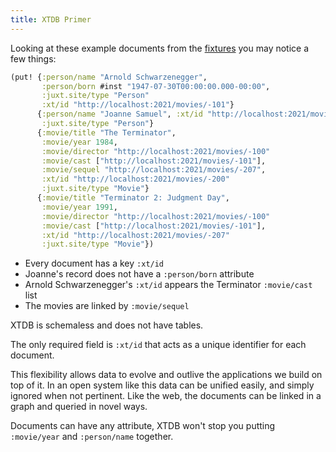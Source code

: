 ```yaml
---
title: XTDB Primer
---
```


Looking at these example documents from the [fixtures](fixtures) you may notice a few things:

```clojure
(put! {:person/name "Arnold Schwarzenegger",
       :person/born #inst "1947-07-30T00:00:00.000-00:00",
       :juxt.site/type "Person"
       :xt/id "http://localhost:2021/movies/-101"}
      {:person/name "Joanne Samuel", :xt/id "http://localhost:2021/movies/-144"
       :juxt.site/type "Person"}
      {:movie/title "The Terminator",
       :movie/year 1984,
       :movie/director "http://localhost:2021/movies/-100"
       :movie/cast ["http://localhost:2021/movies/-101"],
       :movie/sequel "http://localhost:2021/movies/-207",
       :xt/id "http://localhost:2021/movies/-200"
       :juxt.site/type "Movie"}
      {:movie/title "Terminator 2: Judgment Day",
       :movie/year 1991,
       :movie/director "http://localhost:2021/movies/-100"
       :movie/cast ["http://localhost:2021/movies/-101"],
       :xt/id "http://localhost:2021/movies/-207"
       :juxt.site/type "Movie"})
```

- Every document has a key `:xt/id`
- Joanne's record does not have a `:person/born` attribute
- Arnold Schwarzenegger's `:xt/id` appears the Terminator `:movie/cast` list
- The movies are linked by `:movie/sequel`

XTDB is schemaless and does not have tables.

The only required field is `:xt/id` that acts as a unique identifier for each document.

This flexibility allows data to evolve and outlive the applications we build on top of it.
In an open system like this data can be unified easily, and simply ignored when not pertinent.
Like the web, the documents can be linked in a graph and queried in novel ways.

Documents can have any attribute, XTDB won't stop you putting `:movie/year` and `:person/name` together.
